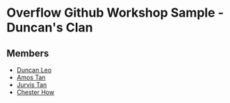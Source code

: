 # Overflow Github Workshop Sample - Duncan's Clan

## Members
- [Duncan Leo](http://duncanleo.github.io/)
- [Amos Tan](http://alphatrl.github.io/)
- [Jurvis Tan](http://jurvis.co)
- [Chester How](http://bing.com/)
